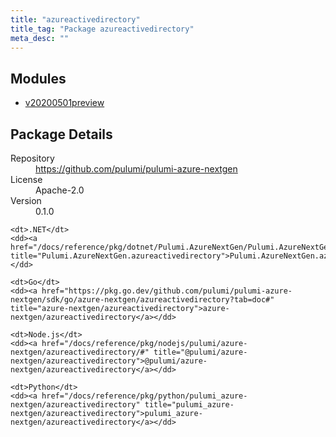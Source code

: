 ```yaml
---
title: "azureactivedirectory"
title_tag: "Package azureactivedirectory"
meta_desc: ""
---
```


<!-- WARNING: this file was generated by Pulumi Docs Generator. -->
<!-- Do not edit by hand unless you're certain you know what you are doing! -->



<h2 id="modules">Modules</h2>
<ul class="api">
    <li><a href="v20200501preview/" title="v20200501preview"><span class="symbol module"></span>v20200501preview</a></li>
</ul>

<h2 id="package-details">Package Details</h2>
<dl class="package-details">
	<dt>Repository</dt>
	<dd><a href="https://github.com/pulumi/pulumi-azure-nextgen">https://github.com/pulumi/pulumi-azure-nextgen</a></dd>
	<dt>License</dt>
	<dd>Apache-2.0</dd>
	<dt>Version</dt>
	<dd>0.1.0</dd>
</dl>



<dl class="tabular">

    <dt>.NET</dt>
    <dd><a href="/docs/reference/pkg/dotnet/Pulumi.AzureNextGen/Pulumi.AzureNextGen.azureactivedirectory.html" title="Pulumi.AzureNextGen.azureactivedirectory">Pulumi.AzureNextGen.azureactivedirectory</a></dd>

    <dt>Go</dt>
    <dd><a href="https://pkg.go.dev/github.com/pulumi/pulumi-azure-nextgen/sdk/go/azure-nextgen/azureactivedirectory?tab=doc#" title="azure-nextgen/azureactivedirectory">azure-nextgen/azureactivedirectory</a></dd>

    <dt>Node.js</dt>
    <dd><a href="/docs/reference/pkg/nodejs/pulumi/azure-nextgen/azureactivedirectory/#" title="@pulumi/azure-nextgen/azureactivedirectory">@pulumi/azure-nextgen/azureactivedirectory</a></dd>

    <dt>Python</dt>
    <dd><a href="/docs/reference/pkg/python/pulumi_azure-nextgen/azureactivedirectory" title="pulumi_azure-nextgen/azureactivedirectory">pulumi_azure-nextgen/azureactivedirectory</a></dd>

</dl>

